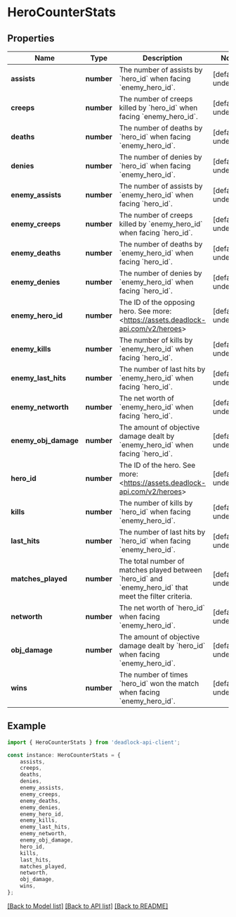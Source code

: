 # HeroCounterStats


## Properties

Name | Type | Description | Notes
------------ | ------------- | ------------- | -------------
**assists** | **number** | The number of assists by &#x60;hero_id&#x60; when facing &#x60;enemy_hero_id&#x60;. | [default to undefined]
**creeps** | **number** | The number of creeps killed by &#x60;hero_id&#x60; when facing &#x60;enemy_hero_id&#x60;. | [default to undefined]
**deaths** | **number** | The number of deaths by &#x60;hero_id&#x60; when facing &#x60;enemy_hero_id&#x60;. | [default to undefined]
**denies** | **number** | The number of denies by &#x60;hero_id&#x60; when facing &#x60;enemy_hero_id&#x60;. | [default to undefined]
**enemy_assists** | **number** | The number of assists by &#x60;enemy_hero_id&#x60; when facing &#x60;hero_id&#x60;. | [default to undefined]
**enemy_creeps** | **number** | The number of creeps killed by &#x60;enemy_hero_id&#x60; when facing &#x60;hero_id&#x60;. | [default to undefined]
**enemy_deaths** | **number** | The number of deaths by &#x60;enemy_hero_id&#x60; when facing &#x60;hero_id&#x60;. | [default to undefined]
**enemy_denies** | **number** | The number of denies by &#x60;enemy_hero_id&#x60; when facing &#x60;hero_id&#x60;. | [default to undefined]
**enemy_hero_id** | **number** | The ID of the opposing hero. See more: &lt;https://assets.deadlock-api.com/v2/heroes&gt; | [default to undefined]
**enemy_kills** | **number** | The number of kills by &#x60;enemy_hero_id&#x60; when facing &#x60;hero_id&#x60;. | [default to undefined]
**enemy_last_hits** | **number** | The number of last hits by &#x60;enemy_hero_id&#x60; when facing &#x60;hero_id&#x60;. | [default to undefined]
**enemy_networth** | **number** | The net worth of &#x60;enemy_hero_id&#x60; when facing &#x60;hero_id&#x60;. | [default to undefined]
**enemy_obj_damage** | **number** | The amount of objective damage dealt by &#x60;enemy_hero_id&#x60; when facing &#x60;hero_id&#x60;. | [default to undefined]
**hero_id** | **number** | The ID of the hero. See more: &lt;https://assets.deadlock-api.com/v2/heroes&gt; | [default to undefined]
**kills** | **number** | The number of kills by &#x60;hero_id&#x60; when facing &#x60;enemy_hero_id&#x60;. | [default to undefined]
**last_hits** | **number** | The number of last hits by &#x60;hero_id&#x60; when facing &#x60;enemy_hero_id&#x60;. | [default to undefined]
**matches_played** | **number** | The total number of matches played between &#x60;hero_id&#x60; and &#x60;enemy_hero_id&#x60; that meet the filter criteria. | [default to undefined]
**networth** | **number** | The net worth of &#x60;hero_id&#x60; when facing &#x60;enemy_hero_id&#x60;. | [default to undefined]
**obj_damage** | **number** | The amount of objective damage dealt by &#x60;hero_id&#x60; when facing &#x60;enemy_hero_id&#x60;. | [default to undefined]
**wins** | **number** | The number of times &#x60;hero_id&#x60; won the match when facing &#x60;enemy_hero_id&#x60;. | [default to undefined]

## Example

```typescript
import { HeroCounterStats } from 'deadlock-api-client';

const instance: HeroCounterStats = {
    assists,
    creeps,
    deaths,
    denies,
    enemy_assists,
    enemy_creeps,
    enemy_deaths,
    enemy_denies,
    enemy_hero_id,
    enemy_kills,
    enemy_last_hits,
    enemy_networth,
    enemy_obj_damage,
    hero_id,
    kills,
    last_hits,
    matches_played,
    networth,
    obj_damage,
    wins,
};
```

[[Back to Model list]](../README.md#documentation-for-models) [[Back to API list]](../README.md#documentation-for-api-endpoints) [[Back to README]](../README.md)
